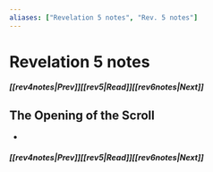 ```yaml
---
aliases: ["Revelation 5 notes", "Rev. 5 notes"]
---
```

# Revelation 5 notes
##### <span class=arrow-left></span>[[rev4notes|Prev]]<span class=navigation-separator></span>[[rev5|Read]]<span class=navigation-separator></span>[[rev6notes|Next]]<span class=arrow-right></span>
## The Opening of the Scroll
- 
##### <span class=arrow-left></span>[[rev4notes|Prev]]<span class=navigation-separator></span>[[rev5|Read]]<span class=navigation-separator></span>[[rev6notes|Next]]<span class=arrow-right></span>